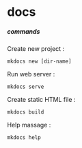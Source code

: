 # docs

##### commands

Create new project :
```
mkdocs new [dir-name]
```

Run web server :
```
mkdocs serve
```

Create static HTML file :
```
mkdocs build
```

Help massage :
```
mkdocs help
```